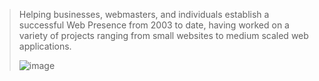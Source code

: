 >Helping businesses, webmasters, and individuals establish a successful Web Presence from 2003 to date, having worked on a variety of projects ranging from small websites to medium scaled web applications.
>
>![image](https://github.com/fragabd/fragabd/assets/154959816/711811eb-be24-4128-b5e1-a5e8ca423733)
